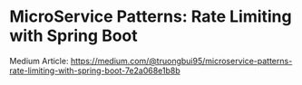 # MicroService Patterns: Rate Limiting with Spring Boot

Medium Article: https://medium.com/@truongbui95/microservice-patterns-rate-limiting-with-spring-boot-7e2a068e1b8b
